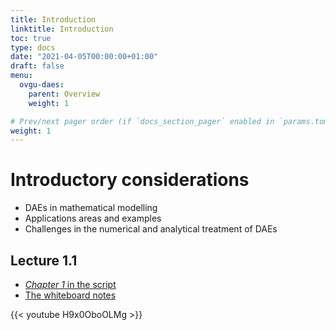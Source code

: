 ```yaml
---
title: Introduction
linktitle: Introduction
toc: true
type: docs
date: "2021-04-05T00:00:00+01:00"
draft: false
menu:
  ovgu-daes:
    parent: Overview
    weight: 1

# Prev/next pager order (if `docs_section_pager` enabled in `params.toml`)
weight: 1
---
```


# Introductory considerations

 * DAEs in mathematical modelling
 * Applications areas and examples
 * Challenges in the numerical and analytical treatment of DAEs

## Lecture 1.1

 * [*Chapter 1* in the script](https://www.janheiland.de/script-daes/introduction.html)
 * [The whiteboard notes](../files/lecture-11.jpg)

{{< youtube H9x0OboOLMg  >}}
